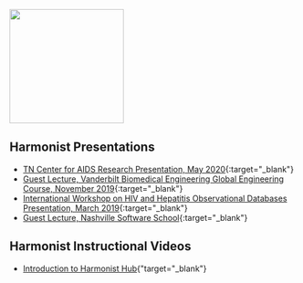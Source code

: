 [<img src="http://dataharmonist.org/logo.png" width="200" />](http://dataharmonist.org)


## Harmonist Presentations
- [TN Center for AIDS Research Presentation, May 2020](2020TNCFAR.pdf){:target="_blank"}
- [Guest Lecture, Vanderbilt Biomedical Engineering Global Engineering Course, November 2019](2019GlobalBME.pdf){:target="_blank"}
- [International Workshop on HIV and Hepatitis Observational Databases Presentation, March 2019](2019IWHOD.pdf){:target="_blank"}
- [Guest Lecture, Nashville Software School](2019NSS.pdf){:target="_blank"}

## Harmonist Instructional Videos
- [Introduction to Harmonist Hub](https://www.youtube.com/watch?v=wwPQW1TKN0Q){"target="_blank"}


